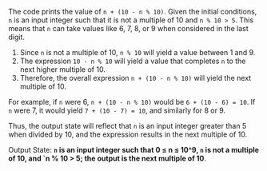 The code prints the value of `n + (10 - n % 10)`. Given the initial conditions, `n` is an input integer such that it is not a multiple of 10 and `n % 10 > 5`. This means that `n` can take values like 6, 7, 8, or 9 when considered in the last digit.

1. Since `n` is not a multiple of 10, `n % 10` will yield a value between 1 and 9.
2. The expression `10 - n % 10` will yield a value that completes `n` to the next higher multiple of 10.
3. Therefore, the overall expression `n + (10 - n % 10)` will yield the next multiple of 10.

For example, if `n` were 6, `n + (10 - n % 10)` would be `6 + (10 - 6) = 10`. If `n` were 7, it would yield `7 + (10 - 7) = 10`, and similarly for 8 or 9.

Thus, the output state will reflect that `n` is an input integer greater than 5 when divided by 10, and the expression results in the next multiple of 10.

Output State: **`n` is an input integer such that 0 ≤ n ≤ 10^9, `n` is not a multiple of 10, and `n % 10 > 5; the output is the next multiple of 10**.